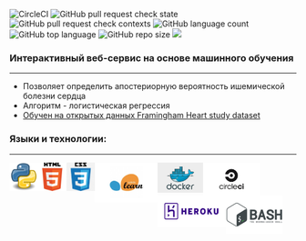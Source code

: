 ![CircleCI](https://img.shields.io/circleci/build/github/loudlemon/pipeline_deployment/master?style=plastic&token=dc3afd9b674913719ce1c614a16fb980203ec7ad)
![GitHub pull request check state](https://img.shields.io/github/status/s/pulls/loudlemon/pipeline_deployment/23?style=plastic)
![GitHub pull request check contexts](https://img.shields.io/github/status/contexts/pulls/loudlemon/pipeline_deployment/23?style=plastic)
![GitHub language count](https://img.shields.io/github/languages/count/loudlemon/pipeline_deployment?style=plastic)
![GitHub top language](https://img.shields.io/github/languages/top/loudlemon/pipeline_deployment?style=plastic)
![GitHub repo size](https://img.shields.io/github/repo-size/loudlemon/pipeline_deployment?style=plastic)
![](https://img.shields.io/badge/healthcare-heart_deseases-red)

### Интерактивный веб-сервис на основе машинного обучения
---
 - Позволяет определить апостериорную вероятность ишемической болезни сердца
 - Алгоритм - логистическая регрессия
 - [Обучен на открытых данных Framingham Heart study dataset](https://www.kaggle.com/amanajmera1/framingham-heart-study-dataset)

### Языки и технологии:
---
<img align="left" width="50px" src="images/python.png" />
<img align="left" width="50px" src="images/html.png" />
<img align="left" width="50px" src="images/css.png" />
<img align="left" width="110px" height="70px" src="images/sklearn.png" />
<img align="left" width="80px" src="images/docker.png" />
<img align="left" width="100px" src="images/cirlceci.png" />
<img align="left" width="120px" src="images/heroku.png" />
<img align="left" width="100px" src="images/bash.png" />
<br />
<br />


